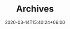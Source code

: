 ---
title : "Archives"
page_header_bg : "images/background/homepage-one-banner.jpg"
date: 2020-03-14T15:40:24+06:00
description : "Lorem ipsum dolor sit amet, consectetur adipisicing elit. Maiores, velit."
draft : false
layout : "gallery"
gallery_items:
- name : "gallery item"
  image: "https://api.nakala.fr/iiif/10.34847/nkl.8cc6mjel/beb89684d1117d2f390949a03368e51d818b56b9/square/300,/0/default.jpg"
  imagefull: "https://api.nakala.fr/iiif/10.34847/nkl.8cc6mjel/beb89684d1117d2f390949a03368e51d818b56b9/full/1200,/0/default.jpg"
  categories: ["conferences"]

- name : "gallery item"
  image: "https://api.nakala.fr/iiif/10.34847/nkl.8cc6mjel/6fe1f1a6b26d12842c6f3564edba3b6598ed5436/square/400,/0/default.jpg"
  imagefull: "https://api.nakala.fr/iiif/10.34847/nkl.8cc6mjel/6fe1f1a6b26d12842c6f3564edba3b6598ed5436/full/1200,/0/default.jpg"
  categories: ["conferences"]
  
- name : "gallery item"
  image: "https://api.nakala.fr/iiif/10.34847/nkl.8cc6mjel/17911ccee254e07b47edd40123e729e76adc3c4f"
  categories: ["conferences"]

- name : "gallery item"
  image: "https://api.nakala.fr/iiif/10.34847/nkl.8cc6mjel/dec8a62302bea9a9bba5a237a68de54559a7a7b5"
  categories: ["conferences"]

- name : "gallery item"
  image: "https://api.nakala.fr/iiif/10.34847/nkl.8cc6mjel/a6047505b28bb24866991bf0e86544d8cfdb0b83"
  categories: ["conferences"]

- name : "gallery item"
  image: "https://api.nakala.fr/iiif/10.34847/nkl.8cc6mjel/ec17db5226b6176f9c8b75a3d13724459bec84ee"
  categories: ["conferences"]

- name : "gallery item"
  image: "https://api.nakala.fr/iiif/10.34847/nkl.8cc6mjel/49cb74d1bc2a54862067ce99db9bfe4ecbad335d"
  categories: ["conferences"]

- name : "gallery item"
  image: "https://api.nakala.fr/iiif/10.34847/nkl.8cc6mjel/555bc38e0a9779d4e0f0eaa93fee37079e0ead0b"
  categories: ["conferences"]

- name : "gallery item"
  image: "https://api.nakala.fr/iiif/10.34847/nkl.8cc6mjel/275901b40252ec4d42aa27248acbd1b6c2bb99e2"
  categories: ["conferences"]

- name : "gallery item"
  image: "https://api.nakala.fr/iiif/10.34847/nkl.8cc6mjel/168ff29a7e2d6e21e91de09bd6a0ff34decae78d"
  categories: ["conferences"]

- name : "gallery item"
  image: "https://api.nakala.fr/iiif/10.34847/nkl.8cc6mjel/6c461ef6d691cabb22e1a4f986c531a2dad70a6d"
  categories: ["conferences"]

- name : "gallery item"
  image: "https://api.nakala.fr/iiif/10.34847/nkl.8cc6mjel/ab4c69fc68a69eb669bd7431e3e47d0bfb73eb3c"
  categories: ["conferences"]

- name : "gallery item"
  image: "https://api.nakala.fr/iiif/10.34847/nkl.8cc6mjel/0efe773bba19590a0064f09789654cd9430551f4"
  categories: ["conferences"]

- name : "gallery item"
  image: "https://api.nakala.fr/iiif/10.34847/nkl.8cc6mjel/d4289465da72e74cb036f21514cedb8805ebcf16"
  categories: ["conferences"]

- name : "gallery item"
  image: "https://api.nakala.fr/iiif/10.34847/nkl.8cc6mjel/7b634a6010950b33cf329993453f56e165a2b391"
  categories: ["conferences"]

- name : "gallery item"
  image: "https://api.nakala.fr/iiif/10.34847/nkl.8cc6mjel/7ff0e98c4c9a8539346d376838f27e91de63e08a"
  categories: ["conferences"]

- name : "gallery item"
  image: "https://api.nakala.fr/iiif/10.34847/nkl.8cc6mjel/5d7764ebc3e8bc2154ba994a522f58d000056437"
  categories: ["conferences"]

- name : "gallery item"
  image: "https://api.nakala.fr/iiif/10.34847/nkl.8cc6mjel/a904595c2234f3207d8591cc8d83aef090fce6df"
  categories: ["conferences"]

- name : "gallery item"
  image: "https://api.nakala.fr/iiif/10.34847/nkl.8cc6mjel/fbdd835961d6ead4ef5df5a7b748be409c5a7ced"
  categories: ["conferences"]

- name : "gallery item"
  image: "https://api.nakala.fr/iiif/10.34847/nkl.8cc6mjel/603af9ab4063580b12d7934838dd7ae49bb87f04"
  categories: ["conferences"]

- name : "gallery item"
  image: "https://api.nakala.fr/iiif/10.34847/nkl.8cc6mjel/62f553f9d918d62ef1767bf0ae7132465e268f1c"
  categories: ["conferences"]

- name : "gallery item"
  image: "https://api.nakala.fr/iiif/10.34847/nkl.8cc6mjel/a388d00e4af17452eeefbbaeb3a9f4f2deeb0c0b"
  categories: ["conferences"]
  
- name : "gallery item"
  image: "https://api.nakala.fr/iiif/10.34847/nkl.8cc6mjel/7d889981a012bc6bfaf21d7d525865ca9883f6b5"
  categories: ["performance"]

- name : "gallery item"
  image: "https://api.nakala.fr/iiif/10.34847/nkl.8cc6mjel/af14c2ad296e3ff8cbe1cef7cfb032c744404cec"
  categories: ["performance"]

- name : "gallery item"
  image: "https://api.nakala.fr/iiif/10.34847/nkl.8cc6mjel/73f87ec29835cebc446e20e9fe6d86a0f094433e"
  categories: ["performance"]

- name : "gallery item"
  image: "https://api.nakala.fr/iiif/10.34847/nkl.8cc6mjel/49e723f73454e5028768c1b6c6861c3520daebf6"
  categories: ["performance"]

- name : "gallery item"
  image: "https://api.nakala.fr/iiif/10.34847/nkl.8cc6mjel/97c5952fe2ebb5401818e03986474b2c0a1d3741"
  categories: ["performance"]

- name : "gallery item"
  image: "https://api.nakala.fr/iiif/10.34847/nkl.8cc6mjel/dc13affcf83c667d92fbc7e40ab0a7ab3f4e8adc"
  categories: ["performance"]

- name : "gallery item"
  image: "https://api.nakala.fr/iiif/10.34847/nkl.8cc6mjel/54552cae14b3011f1917a0617537055a8e9f1cb6"
  categories: ["performance"]

- name : "gallery item"
  image: "https://api.nakala.fr/iiif/10.34847/nkl.8cc6mjel/a8fdc1b806c344abd1c51cbd96679d5029c1043e"
  categories: ["performance"]

- name : "gallery item"
  image: "https://api.nakala.fr/iiif/10.34847/nkl.8cc6mjel/ff81409555c6303b5b9f1c6c7aebef8a54cf76ff"
  categories: ["performance"]

- name : "gallery item"
  image: "https://api.nakala.fr/iiif/10.34847/nkl.8cc6mjel/a35691811143c4e4ba728d6268836a2a3d5b826a"
  categories: ["performance"]

- name : "gallery item"
  image: "https://api.nakala.fr/iiif/10.34847/nkl.8cc6mjel/b6ff5c41b3b5b2e3e14cb1d46cab64c24e0efc0b"
  categories: ["performance"]

- name : "gallery item"
  image: "https://api.nakala.fr/iiif/10.34847/nkl.8cc6mjel/a54f6601642d181258b7e9c8787196a41bf1c112"
  categories: ["performance"]
  
- name : "gallery item"
  image: "https://api.nakala.fr/iiif/10.34847/nkl.8cc6mjel/27538007f0abfbd9041217a1127f8fd26d611958"
  categories: ["hackathon"]

- name : "gallery item"
  image: "https://api.nakala.fr/iiif/10.34847/nkl.8cc6mjel/8103de2ca5e44b5368ee1a66e05ca0a358793c97"
  categories: ["hackathon"]

- name : "gallery item"
  image: "https://api.nakala.fr/iiif/10.34847/nkl.8cc6mjel/86228f5ae27756c24e6ff7571372de69f4494a63"
  categories: ["hackathon"]
  
- name : "gallery item"
  image: "https://api.nakala.fr/iiif/10.34847/nkl.8cc6mjel/97fc69c4b0ba0cce630838ab0f2e4b438485feba"
  categories: ["hackathon"]

- name : "gallery item"
  image: "https://api.nakala.fr/iiif/10.34847/nkl.8cc6mjel/78d29a52e136944dcd94006912f09f89d0f1bb65"
  categories: ["hackathon"]

- name : "gallery item"
  image: "https://api.nakala.fr/iiif/10.34847/nkl.8cc6mjel/d63bc320d39d781448f7f007f7ebad5fa384c52e"
  categories: ["hackathon"]

- name : "gallery item"
  image: "https://api.nakala.fr/iiif/10.34847/nkl.8cc6mjel/481a031749e8529f446e2e589818be4f414fe742"
  categories: ["hackathon"]

- name : "gallery item"
  image: "https://api.nakala.fr/iiif/10.34847/nkl.8cc6mjel/f0775383e67fc89655553fccb21900731d50c992"
  categories: ["hackathon"]

- name : "gallery item"
  image: "https://api.nakala.fr/iiif/10.34847/nkl.8cc6mjel/0a57d8452516f86d02b1001c8ec1937147346de8"
  categories: ["hackathon"]

- name : "gallery item"
  image: "https://api.nakala.fr/iiif/10.34847/nkl.8cc6mjel/cbe5e48a731685891198fd5184f6b76148b6a06c"
  categories: ["hackathon"]

- name : "gallery item"
  image: "https://api.nakala.fr/iiif/10.34847/nkl.8cc6mjel/c47ad638c44499250d95ead9a5e7a3422e2c3f7b"
  categories: ["hackathon"]

- name : "gallery item"
  image: "https://api.nakala.fr/iiif/10.34847/nkl.8cc6mjel/f530e88fc7ccbfefb1a4949aef664e819d98f7b9"
  categories: ["hackathon"]

- name : "gallery item"
  image: "https://api.nakala.fr/iiif/10.34847/nkl.8cc6mjel/6fc33121a84249fd367a58d8b5b79434c22da9ce"
  categories: ["hackathon"]

- name : "gallery item"
  image: "https://api.nakala.fr/iiif/10.34847/nkl.8cc6mjel/8d32cf8dd7e33bdb1ffb80b41fd59638ad13299e"
  categories: ["hackathon"]

- name : "gallery item"
  image: "https://api.nakala.fr/iiif/10.34847/nkl.8cc6mjel/f7b56db78ce543d8e7f4bae4ae710131f0534cfa"
  categories: ["hackathon"]

- name : "gallery item"
  image: "https://api.nakala.fr/iiif/10.34847/nkl.8cc6mjel/3324bb38133bbc9a04cd4beb7678075a8b0b1dce"
  categories: ["hackathon"]

- name : "gallery item"
  image: "https://api.nakala.fr/iiif/10.34847/nkl.8cc6mjel/b292066771bda046dbcceb46dccc3acc89ac3fd3"
  categories: ["hackathon"]

- name : "gallery item"
  image: "https://api.nakala.fr/iiif/10.34847/nkl.8cc6mjel/f68c9615f02124114cdc99d9ab2ea17a68bd1a99"
  categories: ["hackathon"]

- name : "gallery item"
  image: "https://api.nakala.fr/iiif/10.34847/nkl.8cc6mjel/268aa93686754b287f8294de477621543e114383"
  categories: ["hackathon"]

- name : "gallery item"
  image: "https://api.nakala.fr/iiif/10.34847/nkl.8cc6mjel/368242c5b3b87137cebb5257ad0d6e8c2b149165"
  categories: ["hackathon"]

- name : "gallery item"
  image: "https://api.nakala.fr/iiif/10.34847/nkl.8cc6mjel/83004b2008fb55983f21f4f2d444498aa0c82363"
  categories: ["hackathon"]

- name : "gallery item"
  image: "https://api.nakala.fr/iiif/10.34847/nkl.8cc6mjel/dffe99ca61d32c117a2cf68a5799322a920b06ab"
  categories: ["hackathon"]

- name : "gallery item"
  image: "https://api.nakala.fr/iiif/10.34847/nkl.8cc6mjel/ebb9495b175f829e7c99267d9be2d2c9f0c3053f"
  categories: ["hackathon"]

- name : "gallery item"
  image: "https://api.nakala.fr/iiif/10.34847/nkl.8cc6mjel/960568bddb92371a1af37904e674e16b0588ce66"
  categories: ["hackathon"]

- name : "gallery item"
  video: "https://api.nakala.fr/embed/10.34847/nkl.e523dsyq.v1/25e7a0c40b104edfc997c257e365183a6e80c7d2?bearer=a95391646c04e8e274ea841824db4f880efa98b17efa1c3cf946a56525f0c7ef"
  categories: ["videos"]

---